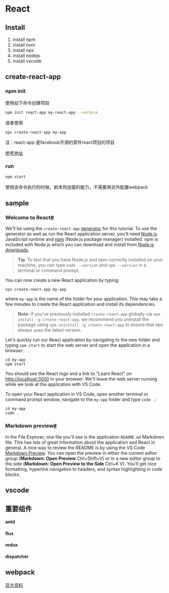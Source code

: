 React
===

## Install

1. install npm
2. install nvm
3. install npx
4. install nodejs
5. install vscode

## create-react-app

### npm init

使用如下命令创建项目

```sh
npm init react-app my-react-app --verbose
```

或者使用

```
npx create-react-app my-app
```

注：react-app 是facebook开源的穿件react项目的项目

[参考地址](https://github.com/facebook/create-react-app)

### run

```sh
npm start
```

使用该命令执行的时候，剧本热加载的能力，不需要再另外配置webpack



## sample

### Welcome to React[#](https://code.visualstudio.com/docs/nodejs/reactjs-tutorial#_welcome-to-react)

We'll be using the `create-react-app` [generator](https://reactjs.org/docs/create-a-new-react-app.html#create-react-app) for this tutorial. To use the generator as well as run the React application server, you'll need [Node.js](https://nodejs.org/) JavaScript runtime and [npm](https://www.npmjs.com/) (Node.js package manager) installed. npm is included with Node.js which you can download and install from [Node.js downloads](https://nodejs.org/en/download/).

> **Tip**: To test that you have Node.js and npm correctly installed on your machine, you can type `node --version` and `npm --version` in a terminal or command prompt.

You can now create a new React application by typing:

```
npx create-react-app my-app
```

where `my-app` is the name of the folder for your application. This may take a few minutes to create the React application and install its dependencies.

> **Note**: If you've previously installed `create-react-app` globally via `npm install -g create-react-app`, we recommend you uninstall the package using `npm uninstall -g create-react-app` to ensure that npx always uses the latest version.

Let's quickly run our React application by navigating to the new folder and typing `npm start` to start the web server and open the application in a browser:

```
cd my-app
npm start
```

You should see the React logo and a link to "Learn React" on [http://localhost:3000](http://localhost:3000/) in your browser. We'll leave the web server running while we look at the application with VS Code.

To open your React application in VS Code, open another terminal or command prompt window, navigate to the `my-app` folder and type `code .`:

```
cd my-app
code .
```

### Markdown preview[#](https://code.visualstudio.com/docs/nodejs/reactjs-tutorial#_markdown-preview)

In the File Explorer, one file you'll see is the application `README.md` Markdown file. This has lots of great information about the application and React in general. A nice way to review the README is by using the VS Code [Markdown Preview](https://code.visualstudio.com/docs/languages/markdown#_markdown-preview). You can open the preview in either the current editor group (**Markdown: Open Preview** Ctrl+Shift+V) or in a new editor group to the side (**Markdown: Open Preview to the Side** Ctrl+K V). You'll get nice formatting, hyperlink navigation to headers, and syntax highlighting in code blocks.

## vscode

## 重要组件

#### antd

#### flux

#### redux

#### dispatcher



## webpack

[官方资料](https://webpack.js.org/guides/getting-started/)

